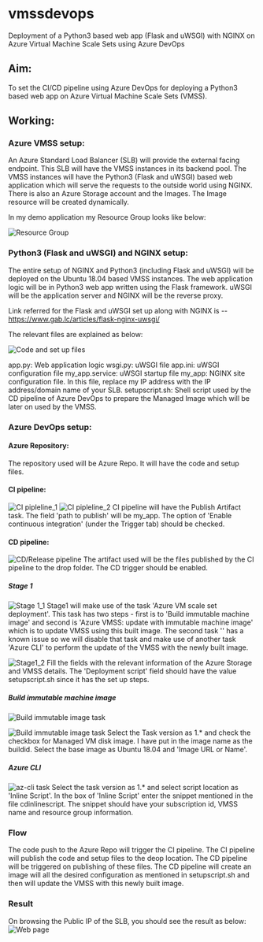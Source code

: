 # vmssdevops
Deployment of a Python3 based web app (Flask and uWSGI) with NGINX on Azure Virtual Machine Scale Sets using Azure DevOps

## Aim:
To set the CI/CD pipeline using Azure DevOps for deploying a Python3 based web app on Azure Virtual Machine Scale Sets (VMSS).

## Working:

### Azure VMSS setup:
An Azure Standard Load Balancer (SLB) will provide the external facing endpoint. This SLB will have the VMSS instances in its backend pool. The VMSS instances will have the Python3 (Flask and uWSGI) based web application which will serve the requests to the outside world using NGINX. There is also an Azure Storage account and the Images. The Image resource will be created dynamically.

In my demo application my Resource Group looks like below:

![Resource Group](/images/mssdevops2-rg.png)

### Python3 (Flask and uWSGI) and NGINX setup:
The entire setup of NGINX and Python3 (including Flask and uWSGI) will be deployed on the Ubuntu 18.04 based VMSS instances. 
The web application logic will be in Python3 web app written using the Flask framework. uWSGI will be the application server and NGINX will be the reverse proxy. 

Link referred for the Flask and uWSGI set up along with NGINX is -- https://www.gab.lc/articles/flask-nginx-uwsgi/ 

The relevant files are explained as below:

![Code and set up files](/images/codefiles.png)

app.py: Web application logic
wsgi.py: uWSGI file
app.ini: uWSGI configuration file
my_app.service: uWSGI startup file
my_app: NGINX site configuration file. In this file, replace my IP address with the IP address/domain name of your SLB.
setupscript.sh: Shell script used by the CD pipeline of Azure DevOps to prepare the Managed Image which will be later on used by the VMSS.

### Azure DevOps setup:

#### Azure Repository:
The repository used will be Azure Repo. It will have the code and setup files.

#### CI pipeline:
![CI pipleline_1](/images/cipipeline1.png)
![CI pipleline_2](/images/cipipeline2.png)
CI pipeline will have the Publish Artifact task. The field 'path to publish' will be my_app. The option of 'Enable continuous integration' (under the Trigger tab) should be checked.

#### CD pipeline:
![CD/Release pipeline](/images/cdpipeline.png)
The artifact used will be the files published by the CI pipeline to the drop folder. The CD trigger should be enabled.

##### Stage 1
![Stage 1_1](/images/stage1_1.png)
Stage1 will make use of the task 'Azure VM scale set deployment'. This task has two steps - first is to 'Build immutable machine image' and second is 'Azure VMSS: update with immutable machine image' which is to update VMSS using this built image. The second task '' has a known issue so we will disable that task and make use of another task 'Azure CLI' to perform the update of the VMSS with the newly built image.

![Stage1_2](/images/stage1_2.png)
Fill the fields with the relevant information of the Azure Storage and VMSS details. The 'Deployment script' field should have the value setupscript.sh since it has the set up steps.

##### Build immutable machine image
![Build immutable image task](/images/Stage1_immutable.png)

![Build immutable image task](/images/stage1_immutable2.png)
Select the Task version as 1.* and check the checkbox for Managed VM disk image. I have put in the image name as the buildid. Select the base image as Ubuntu 18.04 and 'Image URL or Name'.


##### Azure CLI
![az-cli task](/images/stage1_azcli.png)
Select the task version as 1.* and select script location as 'Inline Script'. In the box of 'Inline Script' enter the snippet mentioned in the file cdinlinescript. The snippet should have your subscription id, VMSS name and resource group information.


### Flow
The code push to the Azure Repo will trigger the CI pipeline. The CI pipeline will publish the code and setup files to the deop location. The CD pipeline will be triggered on publishing of these files. The CD pipeline will create an image will all the desired configuration as mentioned in setupscript.sh and then will update the VMSS with this newly built image.


### Result
On browsing the Public IP of the SLB, you should see the result as below:
![Web page](/images/webpage.png)






